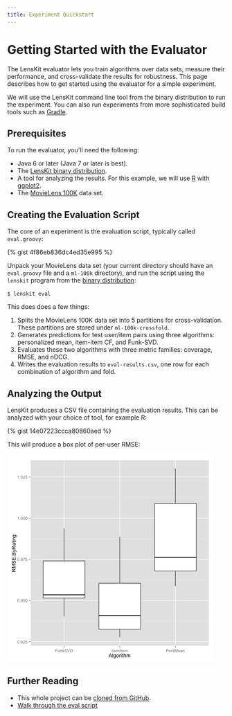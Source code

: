 ```yaml
---
title: Experiment Quickstart
---
```


# Getting Started with the Evaluator

The LensKit evaluator lets you train algorithms over data sets, measure their
performance, and cross-validate the results for robustness.  This page
describes how to get started using the evaluator for a simple experiment.

We will use the LensKit command line tool from the binary distribution to run
the experiment.  You can also run experiments from more sophisticated build
tools such as [Gradle](http://www.gradle.org).

## Prerequisites

To run the evaluator, you'll need the following:

- Java 6 or later (Java 7 or later is best).
- The [LensKit binary distribution](https://bintray.com/lenskit/lenskit-releases/lenskit/{{site.data.lenskit.version}}/view).
- A tool for analyzing the results.  For this example, we will use [R][] with [ggplot2][].
- The [MovieLens 100K](http://grouplens.org/datasets/movielens/) data set.

[R]: http://www.r-project.org/
[ggplot2]: http://cran.r-project.org/web/packages/ggplot2/index.html

## Creating the Evaluation Script

The core of an experiment is the evaluation script, typically called `eval.groovy`:

{% gist 4f86eb836dc4ed35e995 %}


Unpack your MovieLens data set (your current directory should have an
`eval.groovy` file and a `ml-100k` directory), and run the script using the
`lenskit` program from the [binary distribution](/download/):

```
$ lenskit eval
```

This does does a few things:

1.  Splits the MovieLens 100K data set into 5 partitions for cross-validation.
    These partitions are stored under `ml-100k-crossfold`.
2.  Generates predictions for test user/item pairs using three algorithms:
    personalized mean, item-item CF, and Funk-SVD.
3.  Evaluates these two algorithms with three metric families: coverage, RMSE,
    and nDCG.
4.  Writes the evaluation results to `eval-results.csv`, one row for
    each combination of algorithm and fold.

## Analyzing the Output

LensKit produces a CSV file containing the evaluation results.  This can be
analyzed with your choice of tool, for example R:

{% gist 14e07223ccca80860aed %}

This will produce a box plot of per-user RMSE:

![Per-user RMSE box plot](results.png)

## Further Reading

- This whole project can be [cloned from GitHub](https://github.com/lenskit/simple-eval-demo/).
- [Walk through the eval script](../walkthrough/)

